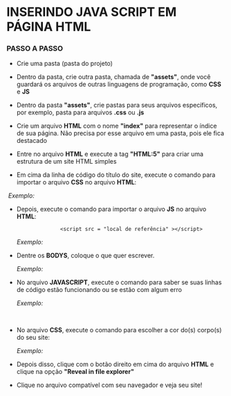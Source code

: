 # INSERINDO JAVA SCRIPT EM PÁGINA HTML 



### PASSO A PASSO

- Crie uma pasta (pasta do projeto)
- Dentro da pasta, crie outra pasta, chamada de **"assets"**, onde você guardará os arquivos de outras linguagens de programação, como **CSS** e **JS**

- Dentro da pasta **"assets"**, crie pastas para seus arquivos específicos, por exemplo, pasta para arquivos **.css** ou **.js**
- Crie um arquivo **HTML** com o nome **"index"** para representar o índice de sua página. Não precisa por esse arquivo em uma pasta, pois ele fica destacado
- Entre no arquivo **HTML** e execute a tag **"HTML:5"** para criar uma estrutura de um site HTML simples



- Em cima da linha de código do título do site, execute o comando para importar o arquivo **CSS** no arquivo **HTML**:      **<link rel ="stylesheet" href = "local de referência" />**

​       *Exemplo:* 







- Depois, execute o comando para importar o arquivo **JS** no arquivo **HTML**: 

                    <script src = "local de referência" ></script>

  *Exemplo:*





- Dentre os **BODYS**, coloque o que quer escrever. 

  *Exemplo:*







- No arquivo **JAVASCRIPT**, execute o comando para saber se suas linhas de código estão funcionando ou se estão com algum erro

  *Exemplo:*          

  ​                                                          





- No arquivo **CSS**, execute o comando para escolher a cor do(s) corpo(s) do seu site:

  *Exemplo:* 





- Depois disso, clique com o botão direito em cima do arquivo **HTML** e clique na opção **"Reveal in file explorer"**
- Clique no arquivo compatível com seu navegador e veja seu site!